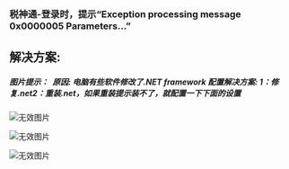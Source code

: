 ### 税神通-登录时，提示“Exception processing message 0x0000005 Parameters…”



## 解决方案:

##### 图片提示：&nbsp;&nbsp;原因: 电脑有些软件修改了.NET framework 配置解决方案: 1：修复.net2：重装.net，如果重装提示装不了，就配置一下下面的设置

![无效图片](https://cdn.jsdelivr.net/gh/IAskWind/lazy66-site/images/question/1_20181102133858.png)

![无效图片](https://cdn.jsdelivr.net/gh/IAskWind/lazy66-site/images/question/1_20181102133922.png)

![无效图片](https://cdn.jsdelivr.net/gh/IAskWind/lazy66-site/images/question/1_20181102134007.png)